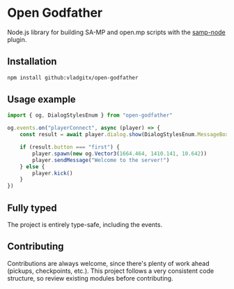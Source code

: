 # Open Godfather

Node.js library for building SA-MP and open.mp scripts with the [samp-node](https://github.com/AmyrAhmady/samp-node) plugin.

## Installation

```bash
npm install github:vladgitx/open-godfather
```
    
## Usage example

```typescript
import { og, DialogStylesEnum } from "open-godfather"

og.events.on("playerConnect", async (player) => {
	const result = await player.dialog.show(DialogStylesEnum.MessageBox, "Hello", "Do you want to join this server?", "Yes", "No")

	if (result.button === "first") {
		player.spawn(new og.Vector3(1664.464, 1410.141, 10.642))
		player.sendMessage("Welcome to the server!")
	} else {
		player.kick()
	}
})
```

## Fully typed

The project is entirely type-safe, including the events.

## Contributing

Contributions are always welcome, since there's plenty of work ahead (pickups, checkpoints, etc.). This project follows a very consistent code structure, so review existing modules before contributing.
